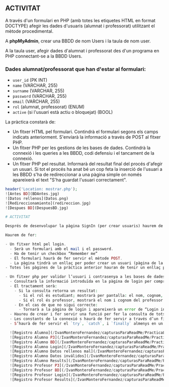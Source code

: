 ## ACTIVITAT

A través d'un formulari en PHP (amb totes les etiquetes HTML en format DOCTYPE) afegir les dades d'usuaris (alumnat i professorat) utilitzant el mètode procedimental.

A **phpMyAdmin**, crear una BBDD de nom Users i la taula de nom user.

A la taula user, afegir dades d'alumnat i professorat des d'un programa en PHP connectant-se a la BBDD Users.

### Dades alumnat/professorat que han d'estar al formulari:

- `user_id` (PK INT)
- `name` (VARCHAR, 255)
- `surname` (VARCHAR, 255)
- `password` (VARCHAR, 255)
- `email` (VARCHAR, 255)
- `rol` (alumnat, professorat) (ENUM)
- `active` (si l'usuari està actiu o bloquejat) (BOOL)

La pràctica constarà de:

- Un fitxer HTML pel formulari. Contindrà el formulari segons els camps indicats anteriorment. S'enviarà la informació a través de POST al fitxer PHP.
- Un fitxer PHP per les gestions de les bases de dades. Contindrà la connexió i les queries a les BBDD, codi defensiu i el tancament de la connexió.
- Un fitxer PHP pel resultat. Informarà del resultat final del procés d'afegir un usuari. Si tot el procés ha anat bé un cop feta la inserció de l'usuari a les BBDD s'ha de redireccionar a una pàgina simple on només apareixerà el text "S'ha guardat l'usuari correctament".

```php
header('Location: mostrar.php');
![Antes BD](BDAntes.jpg)
![Datos rellenos](Datos.png)
![Redireccionamiento](redireccion.jpg)
![Despues BD](DespuesBD.jpg)

# ACTIVITAT

Després de desenvolupar la pàgina SignIn (per crear usuaris) haurem de desenvolupar la pàgina del login. 

Haurem de fer:

- Un fitxer html pel login.
  - Serà un formulari amb el mail i el password.
  - Ha de tenir un checkbox “Remember me”
  - El formulari haurà de fer servir el mètode POST.
  - La pàgina tindrà un enllaç per poder crear un usuari (pàgina de la pràctica anterior)
- Totes les pàgines de la pràctica anterior hauran de tenir un enllaç per anar a `login.html`

- Un fitxer php per validar l’usuari i contrasenya a les bases de dades.
  - Consultarà la informació introduïda en la pàgina de login per comprovar si l’usuari i el password coincideixen amb un registre de les BBDD.
  - El tractament serà:
    - Si la consulta retorna un resultat:
      - Si el rol és estudiant; mostrarà per pantalla: el nom, cognom, email
      - Si el rol és professor, mostrarà el nom i cognom del professor i mostrarà la informació de tots els usuaris de les BBDD.
    - En el cas de que no sigui correcte:
      - Tornarà a la pàgina de login i apareixerà un error de “Login incorrecte”.
  - Haureu de crear i fer servir una funció per fer la consulta de tots els usuaris quan el rol és professor.
  - Les constants de la connexió s haurà de fer servir a través d’un fitxer 'dbConf.php'
  - S’haurà de fer servir el `try`, `catch`, i `finally` almenys en un dels casos.

  ![Registro Alumno](/IvanMonteroFernandez/capturasParaReadMe/PracticaLogin/RegistroAlumno.png)
  ![Registro Alumno P3](/IvanMonteroFernandez/capturasParaReadMe/PracticaLogin/usuarioGuardado.)
  ![Registro Alumno BD](/IvanMonteroFernandez/capturasParaReadMe/PracticaLogin/registroBDAlumno.png)
  ![Registro Alumno Login](/IvanMonteroFernandez/capturasParaReadMe/PracticaLogin/RegistroAlumno.png)
  ![Registro Alumno Datos rellenos mal](/IvanMonteroFernandez/capturasParaReadMe/PracticaLogin/datosNoRellenados.png)
  ![Registro Alumno Datos inválidos](/IvanMonteroFernandez/capturasParaReadMe/PracticaLogin/datosMal.png)
  ![Registro Alumno Results](/IvanMonteroFernandez/capturasParaReadMe/PracticaLogin/RegistroProfe.png)
  ![Registro Profesor P3](/IvanMonteroFernandez/capturasParaReadMe/PracticaLogin/RegistroProfe.png)
  ![Registro Profesor BD](/IvanMonteroFernandez/capturasParaReadMe/PracticaLogin/profesorBD.png)
  ![Registro Profesor Login](/IvanMonteroFernandez/capturasParaReadMe/PracticaLogin/profesorLogin.png)
  ![Registro Profesor Results](/IvanMonteroFernandez/capturasParaReadMe/PracticaLogin/alumnoResults2.png)



